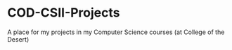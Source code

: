 # COD-CSII-Projects

A place for my projects in my Computer Science courses (at College of the Desert)
